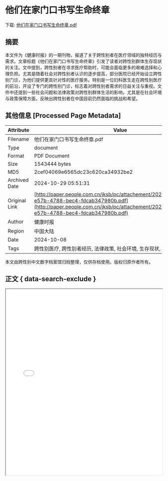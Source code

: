 # 他们在家门口书写生命终章

<!-- tcd_download_link -->
下载: <a href="他们在家门口书写生命终章.pdf" download>他们在家门口书写生命终章.pdf</a>
<!-- tcd_download_link_end -->

## 摘要

<!-- tcd_abstract -->
本文件为《健康时报》的一期刊物，报道了关于跨性别者在医疗领域的独特经历与需求。文章标题《他们在家门口书写生命终章》引发了读者对跨性别群体生存现状的关注。文中提到，跨性别者在寻求医疗帮助时，可能会面临更多的艰难选择和心理负担。尤其是随着社会对跨性别者认识的逐步提高，部分医院已经开始设立跨性别门诊，为他们提供更具针对性的医疗服务。特别是一位妇科医生走在跨性别医疗的前沿，开设了专门的跨性别门诊，标志着对跨性别者需求的日益关注与重视。文件中还提到一些社会问题和法律政策对跨性别群体生活的影响，尤其是在社会环境与政策保障方面，反映出跨性别者在中国目前仍然面临的挑战和希望。

<!-- tcd_abstract_end -->

## 其他信息 [Processed Page Metadata]

| Attribute       | Value                                  |
|-----------------|----------------------------------------|
| Filename        | 他们在家门口书写生命终章.pdf                             |
| Type            | document                                 |
| Format          | PDF Document                               |
| Size            | 1543444 bytes                           |
| MD5             | 2cef04069e6565dc23c620ca34932be2                                  |
| Archived Date   | 2024-10-29 05:51:31                             |
| Original Link   | [http://paper.people.com.cn/jksb/pc/attachement/202410/08/ff7a36aa-e57b-4788-bec4-fdcab347980b.pdf](http://paper.people.com.cn/jksb/pc/attachement/202410/08/ff7a36aa-e57b-4788-bec4-fdcab347980b.pdf)                         |
| Author          | 健康时报                               |
| Region          | 中国大陆                               |
| Date            | 2024-10-08                                 |
| Tags            | 跨性别医疗, 跨性别者经历, 法律政策, 社会环境, 生存现状, 医疗资源                                 |

本文由跨性别中文数字档案馆归档整理，仅供存档使用。版权归原作者所有。


## 正文 { data-search-exclude }

<!-- tcd_main_text -->
<iframe src="../他们在家门口书写生命终章.pdf" width="100%" height="600px">
    <p>无法显示PDF，请下载查看。</p>
</iframe>
<!-- tcd_main_text_end -->

